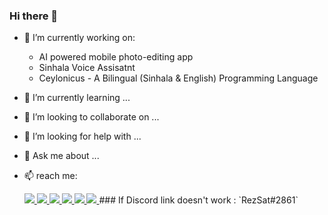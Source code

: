 ### Hi there 👋

- 🔭 I’m currently working on:
    - AI powered mobile photo-editing app
    - Sinhala Voice Assisatnt
    - Ceylonicus - A Bilingual (Sinhala & English) Programming Language
- 🌱 I’m currently learning ...
- 👯 I’m looking to collaborate on ...
- 🤔 I’m looking for help with ...
- 💬 Ask me about ...
- 📫 reach me:

	<a href="https://twitter.com/rezsat" target="_blank">
    		<img src="https://img.icons8.com/external-justicon-lineal-color-justicon/64/000000/external-twitter-social-media-justicon-lineal-color-justicon.png"/>
        </a>
	
	<a href="https://instagram.com/official.yehanwasura.lk" target="_blank">
    		<img src="https://img.icons8.com/external-justicon-lineal-color-justicon/64/000000/external-instagram-social-media-justicon-lineal-color-justicon.png"/>
   	</a>
	
	<a href="https://facebook.com/anon.rezsat" target="_blank">
    		<img src="https://img.icons8.com/external-justicon-lineal-color-justicon/64/000000/external-facebook-social-media-justicon-lineal-color-justicon.png"/>
  	 </a>
	 
	<a href="https://discord.com/users/723579239751876639">
    		<img src="https://img.icons8.com/external-justicon-lineal-color-justicon/64/000000/external-discord-social-media-justicon-lineal-color-justicon.png"/>
   	</a>
	
  	<a href="https://wa.me/+94762679048" target="_blank">
    		<img src="https://img.icons8.com/external-justicon-lineal-color-justicon/64/000000/external-whatsapp-social-media-justicon-lineal-color-justicon.png"/>
   	</a>
 	<a href="https://t.me/rezsat1" target="_blank">
    		<img src="https://img.icons8.com/color/64/000000/telegram-app--v2.png"/>
   	</a>
	### If Discord link doesn't work : `RezSat#2861`

<!-- - 😄 Pronouns: ...
- ⚡ Fun fact: ... RezSat#2861-->

